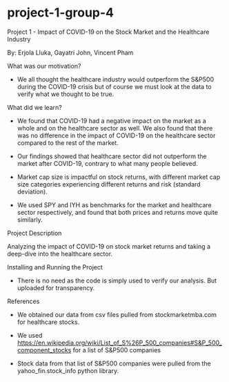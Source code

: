 # project-1-group-4
Project 1 - Impact of COVID-19 on the Stock Market and the Healthcare Industry



By: Erjola Lluka, Gayatri John, Vincent Pham



What was our motivation?

 - We all thought the healthcare industry would outperform the S&P500 during the COVID-19 crisis but of course we must look at the data to verify what we thought to be true.
 
What did we learn?

- We found that COVID-19 had a negative impact on the market as a whole and on the healthcare sector as well. We also found that there was no difference in the impact of COVID-19 on the healthcare sector compared to the rest of the market.

- Our findings showed that healthcare sector did not outperform the market after COVID-19, contrary to what many people believed. 

- Market cap size is impactful on stock returns, with different market cap size categories experiencing different returns and risk (standard deviation). 

- We used SPY and IYH as benchmarks for the market and healthcare sector respectively, and found that both prices and returns move quite similarly.

Project Description

Analyzing the impact of COVID-19 on stock market returns and taking a deep-dive into the healthcare sector.

Installing and Running the Project

- There is no need as the code is simply used to verify our analysis. But uploaded for transparency.


References

- We obtained our data from csv files pulled from stockmarketmba.com for healthcare stocks.

- We used https://en.wikipedia.org/wiki/List_of_S%26P_500_companies#S&P_500_component_stocks for a list of S&P500 companies

- Stock data from that list of S&P500 companies were pulled from the yahoo_fin.stock_info python library.


